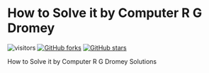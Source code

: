 # How to Solve it by Computer R G Dromey

![visitors](https://visitor-badge.laobi.icu/badge?page_id=compmonk.How-to-Solve-it-by-Computer-R-G-Dromey) [![GitHub forks](https://img.shields.io/github/forks/compmonk/How-to-Solve-it-by-Computer-R-G-Dromey)](https://github.com/compmonk/How-to-Solve-it-by-Computer-R-G-Dromey/network) [![GitHub stars](https://img.shields.io/github/stars/compmonk/How-to-Solve-it-by-Computer-R-G-Dromey)](https://github.com/compmonk/How-to-Solve-it-by-Computer-R-G-Dromey/stargazers)

How to Solve it by Computer R G Dromey Solutions
